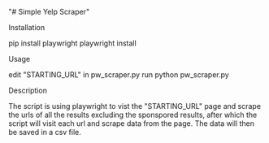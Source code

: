 "# Simple Yelp Scraper" 

Installation

pip install playwright
playwright install

Usage

edit "STARTING_URL" in pw_scraper.py
run python pw_scraper.py

Description

The script is using playwright to vist the "STARTING_URL" page and scrape the urls
of all the results excluding the sponspored results, after which the script will
visit each url and scrape data from the page. The data will then be saved in a csv
file.
